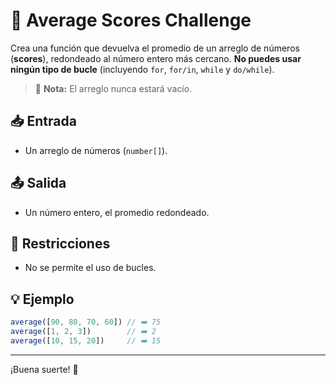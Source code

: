# 🧮 Average Scores Challenge

Crea una función que devuelva el promedio de un arreglo de números (**scores**), redondeado al número entero más cercano. **No puedes usar ningún tipo de bucle** (incluyendo `for`, `for/in`, `while` y `do/while`).

> 📌 **Nota:** El arreglo nunca estará vacío.

## 📥 Entrada
- Un arreglo de números (`number[]`).

## 📤 Salida
- Un número entero, el promedio redondeado.

## 🚫 Restricciones
- No se permite el uso de bucles.

## 💡 Ejemplo
```typescript
average([90, 80, 70, 60]) // ➡️ 75
average([1, 2, 3])        // ➡️ 2
average([10, 15, 20])     // ➡️ 15
```

---
¡Buena suerte! 🚀
